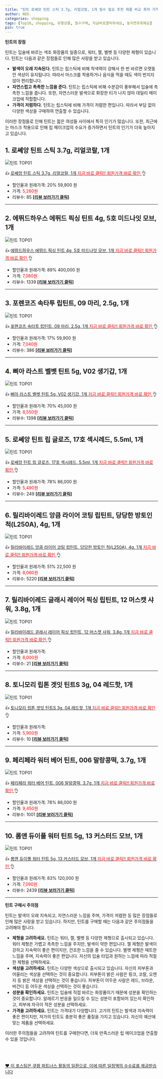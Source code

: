 ```yaml
---
title: "틴트 로쎄앙 틴트 스틱 3.7g, 리얼코랄, 1개 필수 필요 추천 제품 비교 최저 가격 비교 장점 구매 후기 구매평"
author: NEO.
categories: shopping
tags: [Top10, shopping, 유행상품, 필수구매, 지금바로클릭하세요, 놓치면후회해요]
pin: true
---
```

**틴트의 장점**

틴트는 입술에 바르는 색조 화장품의 일종으로, 워터, 젤, 벨벳 등 다양한 제형이 있습니다. 틴트는 다음과 같은 장점들로 인해 많은 사랑을 받고 있습니다.

* **발색이 오래 지속된다.** 틴트는 립스틱에 비해 착색력이 강해서 한 번 바르면 오랫동안 색상이 유지됩니다. 따라서 마스크를 착용하거나 음식을 먹을 때도 색이 번지지 않아 편리합니다.
* **자연스럽고 촉촉한 느낌을 준다.** 틴트는 립스틱에 비해 수분감이 풍부해서 입술에 촉촉한 느낌을 줍니다. 또한, 자연스러운 발색으로 화장한 티가 나지 않아 데일리 메이크업에 적합합니다.
* **가격이 저렴하다.** 틴트는 립스틱에 비해 가격이 저렴한 편입니다. 따라서 부담 없이 다양한 색상을 구매하여 연출할 수 있습니다.

이러한 장점들로 인해 틴트는 젊은 여성들 사이에서 특히 인기가 많습니다. 또한, 최근에는 마스크 착용으로 인해 립 메이크업의 수요가 증가하면서 틴트의 인기가 더욱 높아지고 있습니다.

   

## 1. 로쎄앙 틴트 스틱 3.7g, 리얼코랄, 1개

![틴트 TOP01](https://thumbnail9.coupangcdn.com/thumbnails/remote/490x490ex/image/product/image/vendoritem/2019/06/12/3133672713/d24760e2-a7f5-4f74-8ea5-b31e62f9944e.jpg)


👍 [로쎄앙 틴트 스틱 3.7g, 리얼코랄, 1개 <font color=red> 지금 바로 클릭!! 회원가격 바로 확인 </font> ](https://link.coupang.com/re/AFFSDP?lptag=AF3617701&subid=GithubCoopas&pageKey=9060467&traceid=V0-153&itemId=79064794&vendorItemId=3133672713) 👌 


- 할인율과 원래가격: 20%  59,900   원
- 가격: <span style='color:red'>5,260원</span>
- 리뷰수: 85  [**[리뷰 보러가기 클릭]**](https://link.coupang.com/re/AFFSDP?lptag=AF3617701&subid=GithubCoopas&pageKey=9060467&traceid=V0-153&itemId=79064794&vendorItemId=3133672713)

---


   

## 2. 에뛰드하우스 에뛰드 픽싱 틴트 4g, 5호 미드나잇 모브, 1개

![틴트 TOP01](https://thumbnail8.coupangcdn.com/thumbnails/remote/490x490ex/image/retail/images/3228985454922057-212006ca-d8b3-4af9-a15a-f7283c73f8bd.jpg)


👍 [에뛰드하우스 에뛰드 픽싱 틴트 4g, 5호 미드나잇 모브, 1개 <font color=red> 지금 바로 클릭!! 회원가격 바로 확인 </font> ](https://link.coupang.com/re/AFFSDP?lptag=AF3617701&subid=GithubCoopas&pageKey=6047276706&traceid=V0-153&itemId=7552911378&vendorItemId=74844924094) 👌 


- 할인율과 원래가격: 89%  400,000   원
- 가격: <span style='color:red'>7,080원</span>
- 리뷰수: 1339  [**[리뷰 보러가기 클릭]**](https://link.coupang.com/re/AFFSDP?lptag=AF3617701&subid=GithubCoopas&pageKey=6047276706&traceid=V0-153&itemId=7552911378&vendorItemId=74844924094)

---


   

## 3. 포렌코즈 속타투 립틴트, 09 마리, 2.5g, 1개

![틴트 TOP01](https://thumbnail6.coupangcdn.com/thumbnails/remote/490x490ex/image/retail/images/2023/08/17/18/6/dcc4a5d6-6320-433d-b2ad-6abded60d6ad.jpg)


👍 [포렌코즈 속타투 립틴트, 09 마리, 2.5g, 1개 <font color=red> 지금 바로 클릭!! 회원가격 바로 확인 </font> ](https://link.coupang.com/re/AFFSDP?lptag=AF3617701&subid=GithubCoopas&pageKey=7539009614&traceid=V0-153&itemId=19813569449&vendorItemId=86907878439) 👌 


- 할인율과 원래가격: 17%  59,900   원
- 가격: <span style='color:red'>7,040원</span>
- 리뷰수: 386  [**[리뷰 보러가기 클릭]**](https://link.coupang.com/re/AFFSDP?lptag=AF3617701&subid=GithubCoopas&pageKey=7539009614&traceid=V0-153&itemId=19813569449&vendorItemId=86907878439)

---


   

## 4. 삐아 라스트 벨벳 틴트 5g, V02 생기갑, 1개

![틴트 TOP01](https://thumbnail8.coupangcdn.com/thumbnails/remote/490x490ex/image/retail/images/196418054695447-cb2ba7cb-1a8f-4f2d-8a45-a005cd917cea.jpg)


👍 [삐아 라스트 벨벳 틴트 5g, V02 생기갑, 1개 <font color=red> 지금 바로 클릭!! 회원가격 바로 확인 </font> ](https://link.coupang.com/re/AFFSDP?lptag=AF3617701&subid=GithubCoopas&pageKey=6989356752&traceid=V0-153&itemId=17321031117&vendorItemId=84200809954) 👌 


- 할인율과 원래가격: 70%  45,000   원
- 가격: <span style='color:red'>8,550원</span>
- 리뷰수: 1398  [**[리뷰 보러가기 클릭]**](https://link.coupang.com/re/AFFSDP?lptag=AF3617701&subid=GithubCoopas&pageKey=6989356752&traceid=V0-153&itemId=17321031117&vendorItemId=84200809954)

---


   

## 5. 로쎄앙 틴트 립 글로즈, 17호 섹시레드, 5.5ml, 1개

![틴트 TOP01](https://thumbnail7.coupangcdn.com/thumbnails/remote/490x490ex/image/retail/images/2017/04/19/15/2/09e4b906-2275-4f8e-8ceb-63f560c4c7a4.jpg)


👍 [로쎄앙 틴트 립 글로즈, 17호 섹시레드, 5.5ml, 1개 <font color=red> 지금 바로 클릭!! 회원가격 바로 확인 </font> ](https://link.coupang.com/re/AFFSDP?lptag=AF3617701&subid=GithubCoopas&pageKey=19292682&traceid=V0-153&itemId=77412336&vendorItemId=3130534089) 👌 


- 할인율과 원래가격: 78%  86,000   원
- 가격: <span style='color:red'>5,490원</span>
- 리뷰수: 249  [**[리뷰 보러가기 클릭]**](https://link.coupang.com/re/AFFSDP?lptag=AF3617701&subid=GithubCoopas&pageKey=19292682&traceid=V0-153&itemId=77412336&vendorItemId=3130534089)

---


   

## 6. 릴리바이레드 앙큼 라이어 코팅 립틴트, 당당한 방토인 척(L250A), 4g, 1개

![틴트 TOP01](https://thumbnail6.coupangcdn.com/thumbnails/remote/490x490ex/image/retail/images/2023/06/20/14/8/a0189fb0-9593-4bcb-a5a8-cf5ac877bccb.jpg)


👍 [릴리바이레드 앙큼 라이어 코팅 립틴트, 당당한 방토인 척(L250A), 4g, 1개 <font color=red> 지금 바로 클릭!! 회원가격 바로 확인 </font> ](https://link.coupang.com/re/AFFSDP?lptag=AF3617701&subid=GithubCoopas&pageKey=7403259713&traceid=V0-153&itemId=19166225414&vendorItemId=86329246281) 👌 


- 할인율과 원래가격: 51%  22,500   원
- 가격: <span style='color:red'>8,060원</span>
- 리뷰수: 5220  [**[리뷰 보러가기 클릭]**](https://link.coupang.com/re/AFFSDP?lptag=AF3617701&subid=GithubCoopas&pageKey=7403259713&traceid=V0-153&itemId=19166225414&vendorItemId=86329246281)

---


   

## 7. 릴리바이레드 글래시 레이어 픽싱 립틴트, 12 머스캣 샤워, 3.8g, 1개

![틴트 TOP01](https://thumbnail6.coupangcdn.com/thumbnails/remote/490x490ex/image/retail/images/2022/10/18/14/4/ba1a88d5-e760-4e7a-8102-17be64db6958.jpg)


👍 [릴리바이레드 글래시 레이어 픽싱 립틴트, 12 머스캣 샤워, 3.8g, 1개 <font color=red> 지금 바로 클릭!! 회원가격 바로 확인 </font> ](https://link.coupang.com/re/AFFSDP?lptag=AF3617701&subid=GithubCoopas&pageKey=6850881227&traceid=V0-153&itemId=16319976347&vendorItemId=83512078273) 👌 


- 할인율과 원래가격: 
- 가격: <span style='color:red'>6,000원</span>
- 리뷰수: 21  [**[리뷰 보러가기 클릭]**](https://link.coupang.com/re/AFFSDP?lptag=AF3617701&subid=GithubCoopas&pageKey=6850881227&traceid=V0-153&itemId=16319976347&vendorItemId=83512078273)

---


   

## 8. 토니모리 립톤 겟잇 틴트S 3g, 04 레드핫, 1개

![틴트 TOP01](https://thumbnail9.coupangcdn.com/thumbnails/remote/490x490ex/image/retail/images/3295599719228603-655ad6cc-e190-4f5a-acc6-1b67f81aaa0c.jpg)


👍 [토니모리 립톤 겟잇 틴트S 3g, 04 레드핫, 1개 <font color=red> 지금 바로 클릭!! 회원가격 바로 확인 </font> ](https://link.coupang.com/re/AFFSDP?lptag=AF3617701&subid=GithubCoopas&pageKey=164083825&traceid=V0-153&itemId=471109462&vendorItemId=4177408115) 👌 


- 할인율과 원래가격: 
- 가격: <span style='color:red'>5,900원</span>
- 리뷰수: 10  [**[리뷰 보러가기 클릭]**](https://link.coupang.com/re/AFFSDP?lptag=AF3617701&subid=GithubCoopas&pageKey=164083825&traceid=V0-153&itemId=471109462&vendorItemId=4177408115)

---


   

## 9. 페리페라 워터 베어 틴트, 006 말랑콩떡, 3.7g, 1개

![틴트 TOP01](https://thumbnail9.coupangcdn.com/thumbnails/remote/490x490ex/image/vendor_inventory/d637/a4c16937e05f7ecb3f1ed56dcd15a789343b496046e61708fb4a988796ee.jpg)


👍 [페리페라 워터 베어 틴트, 006 말랑콩떡, 3.7g, 1개 <font color=red> 지금 바로 클릭!! 회원가격 바로 확인 </font> ](https://link.coupang.com/re/AFFSDP?lptag=AF3617701&subid=GithubCoopas&pageKey=7159005008&traceid=V0-153&itemId=18013171789&vendorItemId=85168663300) 👌 


- 할인율과 원래가격: 78%  86,000   원
- 가격: <span style='color:red'>9,450원</span>
- 리뷰수: 1001  [**[리뷰 보러가기 클릭]**](https://link.coupang.com/re/AFFSDP?lptag=AF3617701&subid=GithubCoopas&pageKey=7159005008&traceid=V0-153&itemId=18013171789&vendorItemId=85168663300)

---


   

## 10. 롬앤 듀이풀 워터 틴트 5g, 13 커스터드 모브, 1개

![틴트 TOP01](https://thumbnail9.coupangcdn.com/thumbnails/remote/490x490ex/image/retail/images/3304006670631246-b43b2e03-f6b6-4fd3-9fe0-a136f31aada0.jpg)


👍 [롬앤 듀이풀 워터 틴트 5g, 13 커스터드 모브, 1개 <font color=red> 지금 바로 클릭!! 회원가격 바로 확인 </font> ](https://link.coupang.com/re/AFFSDP?lptag=AF3617701&subid=GithubCoopas&pageKey=7452145015&traceid=V0-153&itemId=20015853776&vendorItemId=83623597033) 👌 


- 할인율과 원래가격: 83%  120,000   원
- 가격: <span style='color:red'>7,090원</span>
- 리뷰수: 2439  [**[리뷰 보러가기 클릭]**](https://link.coupang.com/re/AFFSDP?lptag=AF3617701&subid=GithubCoopas&pageKey=7452145015&traceid=V0-153&itemId=20015853776&vendorItemId=83623597033)

---
**틴트 구매시 주의점**

틴트는 발색이 오래 지속되고, 자연스러운 느낌을 주며, 가격이 저렴한 등 많은 장점들로 인해 많은 사랑을 받고 있습니다. 하지만, 틴트를 구매할 때는 다음과 같은 주의점들을 고려해야 합니다.

* **제형을 고려하세요.** 틴트는 워터, 젤, 벨벳 등 다양한 제형으로 출시되고 있습니다. 워터 제형은 가볍고 촉촉한 느낌을 주지만, 발색이 약한 편입니다. 젤 제형은 발색이 강하고 지속력이 좋은 편이지만, 건조한 느낌을 줄 수 있습니다. 벨벳 제형은 매트한 느낌을 주며, 지속력이 좋은 편입니다. 자신의 입술 타입과 원하는 느낌에 따라 적절한 제형을 선택하세요.
* **색상을 고려하세요.** 틴트는 다양한 색상으로 출시되고 있습니다. 자신의 피부톤과 어울리는 색상을 선택하는 것이 중요합니다. 피부톤이 밝은 사람은 핑크, 코랄, 오렌지 등 밝은 색상을 선택하는 것이 좋습니다. 피부톤이 어두운 사람은 레드, 브라운, 버건디 등 어두운 색상을 선택하는 것이 좋습니다.
* **성분을 확인하세요.** 틴트는 입술에 직접 바르는 화장품이기 때문에 성분을 확인하는 것이 중요합니다. 알레르기 반응을 일으킬 수 있는 성분이 포함되어 있는지 확인하고, 피부에 자극이 적은 성분을 선택하세요.
* **가격을 고려하세요.** 틴트는 가격대가 다양합니다. 고가의 틴트는 발색과 지속력이 좋은 편이지만, 저가의 틴트도 충분히 좋은 품질을 가지고 있습니다. 자신의 예산에 맞는 제품을 선택하세요.

이러한 주의점들을 고려하여 틴트를 구매한다면, 더욱 만족스러운 립 메이크업을 연출할 수 있을 것입니다.<br><br><br><br><br> [ ❤  이 포스팅은 쿠팡 파트너스 활동의 일환으로, 이에 따른 일정액의 수수료를 제공받습니다](https://link.coupang.com/a/bcEFyh)